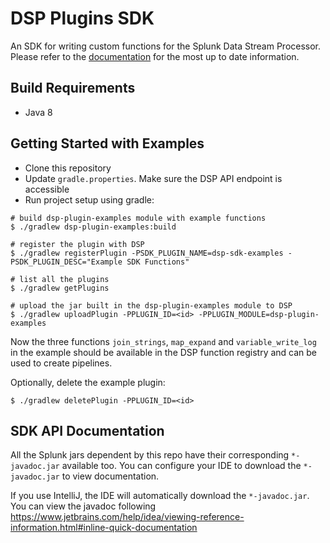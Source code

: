 # DSP Plugins SDK

An SDK for writing custom functions for the Splunk Data Stream Processor. Please refer to the [documentation](https://docs.splunk.com/Documentation/DSP/1.1.0/User/PluginSDK) for the most up to date information.

## Build Requirements

* Java 8

## Getting Started with Examples
* Clone this repository
* Update `gradle.properties`. Make sure the DSP API endpoint is accessible
* Run project setup using gradle:
```
# build dsp-plugin-examples module with example functions
$ ./gradlew dsp-plugin-examples:build

# register the plugin with DSP
$ ./gradlew registerPlugin -PSDK_PLUGIN_NAME=dsp-sdk-examples -PSDK_PLUGIN_DESC="Example SDK Functions"

# list all the plugins
$ ./gradlew getPlugins

# upload the jar built in the dsp-plugin-examples module to DSP
$ ./gradlew uploadPlugin -PPLUGIN_ID=<id> -PPLUGIN_MODULE=dsp-plugin-examples
```

Now the three functions `join_strings`, `map_expand` and `variable_write_log` in the example should be available in the DSP function registry and can be used to create pipelines.

Optionally, delete the example plugin:
```
$ ./gradlew deletePlugin -PPLUGIN_ID=<id>
```


## SDK API Documentation
All the Splunk jars dependent by this repo have their corresponding `*-javadoc.jar` available too. You can configure your IDE to download the `*-javadoc.jar` to view documentation.

If you use IntelliJ, the IDE will automatically download the `*-javadoc.jar`. You can view the javadoc following https://www.jetbrains.com/help/idea/viewing-reference-information.html#inline-quick-documentation

